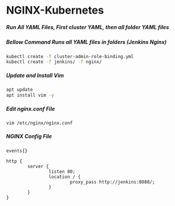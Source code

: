 # NGINX-Kubernetes
##### Run All YAML Files, First cluster YAML, then all folder YAML files
##### Bellow Command Runs all YAML files in folders (Jenkins Nginx)
```bash
kubectl create -f cluster-admin-role-binding.yml
kubectl create -f jenkins/ -f nginx/
```
##### Update and Install Vim
``` bash
apt update
apt install vim -y
```
##### Edit nginx.conf File
``` bash
vim /etc/nginx/nginx.conf
```
##### NGINX Config File
```
events{}

http {
        server {
                listen 80;
                location / {
                        proxy_pass http://jenkins:8080/;
                }
        }
}
```
